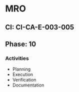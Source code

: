 # MRO

## CI: CI-CA-E-003-005
## Phase: 10

### Activities
- Planning
- Execution
- Verification
- Documentation
